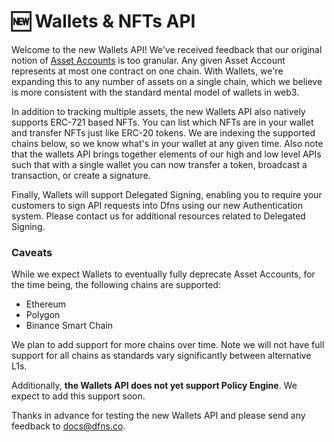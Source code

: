 # 🆕 Wallets & NFTs API

Welcome to the new Wallets API! We've received feedback that our original notion of [Asset Accounts](../deprecated-apis/high-level-api-asset-accounts-and-payments/asset-accounts/) is too granular. Any given Asset Account represents at most one contract on one chain. With Wallets, we're expanding this to any number of assets on a single chain, which we believe is more consistent with the standard mental model of wallets in web3.

In addition to tracking multiple assets, the new Wallets API also natively supports ERC-721 based NFTs. You can list which NFTs are in your wallet and transfer NFTs just like ERC-20 tokens. We are indexing the supported chains below, so we know what's in your wallet at any given time. Also note that the wallets API brings together elements of our high and low level APIs such that with a single wallet you can now transfer a token, broadcast a transaction, or create a signature.

Finally, Wallets will support Delegated Signing, enabling you to require your customers to sign API requests into Dfns using our new Authentication system. Please contact us for additional resources related to Delegated Signing.

### Caveats

While we expect Wallets to eventually fully deprecate Asset Accounts, for the time being, the following chains are supported:

* Ethereum
* Polygon
* Binance Smart Chain

We plan to add support for more chains over time. Note we will not have full support for all chains as standards vary significantly between alternative L1s.

Additionally, **the Wallets API does not yet support Policy Engine**. We expect to add this support soon.

Thanks in advance for testing the new Wallets API and please send any feedback to docs@dfns.co.

